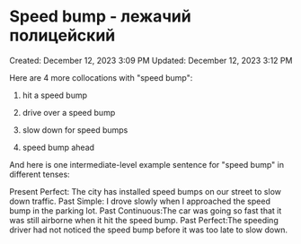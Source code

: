 # Speed bump - лежачий полицейский

Created: December 12, 2023 3:09 PM
Updated: December 12, 2023 3:12 PM

Here are 4 more collocations with "speed bump":
1. hit a speed bump

 2. drive over a speed bump

3. slow down for speed bumps

4. speed bump ahead

And here is one intermediate-level example sentence for "speed bump" in different tenses:

Present Perfect: The city has installed speed bumps on our street to slow down traffic.
Past Simple:  I drove slowly when I approached the speed bump in the parking lot.
Past Continuous:The car was going so fast that it was still airborne when it hit the speed bump.
Past Perfect:The speeding driver had not noticed the speed bump before it was too late to slow down.